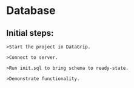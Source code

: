 # Database

## Initial steps:
	>Start the project in DataGrip.
	
	>Connect to server.

	>Run init.sql to bring schema to ready-state.

	>Demonstrate functionality.
	
